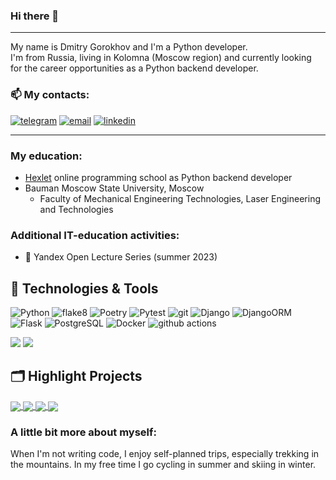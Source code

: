 ### Hi there 👋
---
 My name is Dmitry Gorokhov and I'm a Python developer.\
 I'm from Russia, living in Kolomna (Moscow region) and currently looking for the career opportunities as a Python backend developer. 

### 📫 My contacts: 
[![telegram](https://img.shields.io/badge/-telegram-0088cc?style=flat&logo=telegram&logoColor=white)](https://t.me/Diman_Gor)
[![email](https://img.shields.io/badge/-Gmail-c14438?style=flat&logo=Gmail&logoColor=white)](mailto:gorokhov86@gmail.com)
[![linkedin](https://img.shields.io/badge/-linkedin-0075cc?style=flat&logo=linkedin&logoColor=white)](https://www.linkedin.com/in/dmitry-gorokhov)

---
### My education:
-  [Hexlet](https://ru.hexlet.io/u/dmitry_gorokhov) online programming school as Python backend developer
- Bauman Moscow State University, Moscow
    - Faculty of Mechanical Engineering Technologies, Laser Engineering and Technologies

### Additional IT-education activities:
- 🌱 Yandex Open Lecture Series (summer 2023)
## 🔧 Technologies & Tools

<p>

  <img alt="Python" src="https://img.shields.io/badge/-Python-3776AB?logo=python&logoColor=white" />
  <img alt="flake8" src="https://img.shields.io/badge/-flake8-FFA500?logo=python&logoColor=white" />
  <img alt="Poetry" src="https://img.shields.io/badge/-Poetry-347EFB?logo=python&logoColor=white" />
  <img alt="Pytest" src="https://img.shields.io/badge/-Pytest-0A9EDC?logo=pytest&logoColor=white" />
   <img alt="git" src="https://img.shields.io/badge/-Git-F05032?style=flat-square&logo=git&logoColor=white" />
    <img alt="Django" src="https://img.shields.io/badge/-Django-092E20?logo=django&logoColor=white" /> 
  <img alt="DjangoORM" src="https://img.shields.io/badge/-Django_ORM-092E20?logo=django&logoColor=white" />
   <img alt="Flask" src="https://img.shields.io/badge/-Flask-000000?logo=flask&logoColor=white" />
    <img alt="PostgreSQL" src="https://img.shields.io/badge/-PostgreSQL-336791?logo=postgresql&logoColor=white" />  
  <img alt="Docker" src="https://img.shields.io/badge/-Docker-46a2f1?style=flat-square&logo=docker&logoColor=white" />
  <img alt="github actions" src="https://img.shields.io/badge/-Github_Actions-2088FF?style=flat-square&logo=github-actions&logoColor=white" />

 
![](https://img.shields.io/badge/OS-Linux-informational?style=flat&logo=linux&logoColor=white&color=2bbc8a)
![](https://img.shields.io/badge/Editor-PyCharm-4682B4?style=flat&logo=pycharm&logoColor=white)


  ## 🗂️ Highlight Projects
<a href="https://github.com/DmGorokhov/Gendiff">
  <img align="center" src="https://github-readme-stats.vercel.app/api/pin/?username=DmGorokhov&repo=Gendiff&title_color=ffffff&text_color=c9cacc&icon_color=2bbc8a&bg_color=1d1f21" />
</a> 
<a href="https://github.com/DmGorokhov/Page-analyzer">
  <img align="center" src="https://github-readme-stats.vercel.app/api/pin/?username=DmGorokhov&repo=Page-analyzer&title_color=ffffff&text_color=c9cacc&icon_color=2bbc8a&bg_color=1d1f21" />
</a>  

<a href="https://github.com/DmGorokhov/python-project-52">
  <img align="center" src="https://github-readme-stats.vercel.app/api/pin/?username=DmGorokhov&repo=python-project-52&title_color=ffffff&text_color=c9cacc&icon_color=2bbc8a&bg_color=1d1f21" />
</a> 
<a href="https://github.com/DmGorokhov/Brain-games">
  <img align="center" src="https://github-readme-stats.vercel.app/api/pin/?username=DmGorokhov&repo=Brain-Games&title_color=ffffff&text_color=c9cacc&icon_color=2bbc8a&bg_color=1d1f21" />
</a>  


  ### A little bit more about myself:
  When I'm not writing code, I enjoy self-planned trips, especially trekking in the mountains. In my free time I go cycling in summer and skiing in winter.
   
</p>

